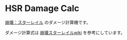 # HSR Damage Calc

[崩壊：スターレイル](https://hsr.hoyoverse.com/ja-jp/) のダメージ計算機です。

ダメージ計算式は [崩壊スターレイルwiki](https://wikiwiki.jp/star-rail/%E3%83%80%E3%83%A1%E3%83%BC%E3%82%B8%E8%A8%88%E7%AE%97%E5%BC%8F) を参考にしています。

